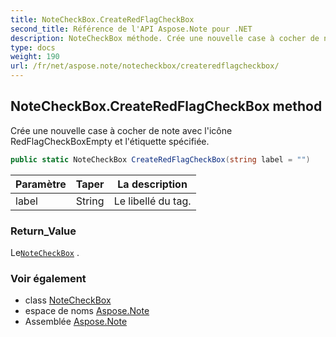 ```yaml
---
title: NoteCheckBox.CreateRedFlagCheckBox
second_title: Référence de l'API Aspose.Note pour .NET
description: NoteCheckBox méthode. Crée une nouvelle case à cocher de note avec licône RedFlagCheckBoxEmpty et létiquette spécifiée.
type: docs
weight: 190
url: /fr/net/aspose.note/notecheckbox/createredflagcheckbox/
---
```

## NoteCheckBox.CreateRedFlagCheckBox method

Crée une nouvelle case à cocher de note avec l'icône RedFlagCheckBoxEmpty et l'étiquette spécifiée.

```csharp
public static NoteCheckBox CreateRedFlagCheckBox(string label = "")
```

| Paramètre | Taper | La description |
| --- | --- | --- |
| label | String | Le libellé du tag. |

### Return_Value

Le[`NoteCheckBox`](../) .

### Voir également

* class [NoteCheckBox](../)
* espace de noms [Aspose.Note](../../notecheckbox/)
* Assemblée [Aspose.Note](../../../)


